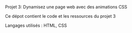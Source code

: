 Projet 3: Dynamisez une page web avec des animations CSS

Ce dépot contient le code et les ressources du projet 3 

Langages utilisés : HTML, CSS
